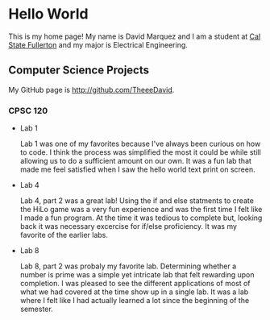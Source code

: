 # Hello World

This is my home page! My name is David Marquez and I am a student at [Cal State Fullerton](http://www.fullerton.edu/) and my major is Electrical Engineering.

## Computer Science Projects

My GitHub page is http://github.com/TheeeDavid.

### CPSC 120

* Lab 1

    Lab 1 was one of my favorites because I've always been curious on how to code.
    I think the process was simplified the most it could be while still allowing us
    to do a sufficient amount on our own. It was a fun lab that made me feel satisfied 
    when I saw the hello world text print on screen.

* Lab 4

    Lab 4, part 2 was a great lab! Using the if and else statments to create the HiLo
    game was a very fun experience and was the first time I felt like I made a fun
    program. At the time it was tedious to complete but, looking back it was necessary
    excercise for if/else proficiency. It was my favorite of the earlier labs.

* Lab 8

    Lab 8, part 2 was probaly my favorite lab. Determining whether a number is prime was
    a simple yet intricate lab that felt rewarding upon completion. I was pleased to see
    the different applications of most of what we had covered at the time show up in a
    single lab. It was a lab where I felt like I had actually learned a lot since the
    beginning of the semester.
